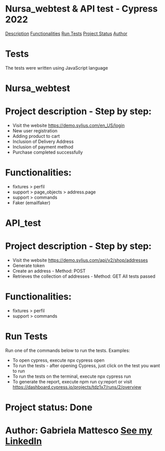 # Nursa_webtest & API test - Cypress 2022

<a href="#description">Description</a> 
<a href="#functionalities">Functionalities</a>
<a href="#runtests">Run Tests</a> 
<a href="#projectstatus">Project Status</a> 
<a href="#author">Author</a> 

# Tests
The tests were written using JavaScript language

# Nursa_webtest
# Project description - Step by step:
- Visit the website https://demo.sylius.com/en_US/login
- New user registration
- Adding product to cart
- Inclusion of Delivery Address
- Inclusion of payment method
- Purchase completed successfully

# Functionalities: 
- fixtures > perfil
- support > page_objects > address.page
- support > commands
- Faker (emailfaker)

# API_test
# Project description - Step by step:
- Visit the website https://demo.sylius.com/api/v2/shop/addresses
- Generate token
- Create an address - Method: POST
- Retrieves the collection of addresses - Method: GET
All tests passed

# Functionalities: 
- fixtures > perfil
- support > commands

# Run Tests
Run one of the commands below to run the tests. Examples:
- To open cypress, execute npx cypress open
- To run the tests - after opening Cypress, just click on the test you want to run
- To run the tests on the terminal, execute npx cypress run
- To generate the report, execute npm run cy:report or visit https://dashboard.cypress.io/projects/tdz1x7/runs/2/overview

# Project status: Done
# Author: Gabriela Mattesco [See my LinkedIn](www.linkedin.com/in/gabrielamattesco/)






